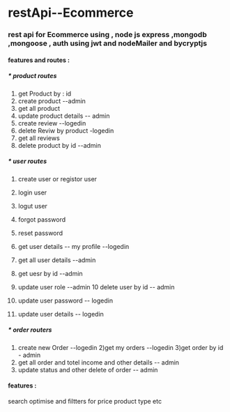 
# restApi--Ecommerce


### rest api for Ecommerce using , node js express ,mongodb ,mongoose , auth using jwt and nodeMailer and bycryptjs

#### features  and routes :
##### *   product routes
1) get Product by : id 
2) create product  --admin 
3) get all product  
4) update product details  -- admin 
5) create review      --logedin
6) delete Reviw by product -logedin
7) get all reviews   
8) delete product by id  --admin 
 
##### *   user routes 
1) create user or registor user 
2) login user 
3) logut user 
4) forgot password 
5) reset password

6) get user details -- my profile  --logedin 
7) get all user details  --admin 
8) get uesr by id  --admin 
9) update user role  --admin 
10 delete user by id -- admin 

11) update user password -- logedin
12) update user details -- logedin

##### *   order routers 
1) create new Order --logedin 
2)get my orders --logedin 
3)get order by id - admin 
4) get all order and totel income and other details -- admin 
5) update status and other delete of order -- admin 


#### features :
 search optimise and filtters for price product type etc 




